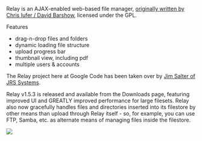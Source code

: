 Relay is an AJAX-enabled web-based file manager, [originally written by Chris Iufer / David Barshow](http://web.archive.org/web/20090429031250/http://ecosmear.com/relay/wiki/index.php/About), licensed under the GPL.

Features
  * drag-n-drop files and folders
  * dynamic loading file structure
  * upload progress bar
  * thumbnail view, including pdf
  * multiple users & accounts

The Relay project here at Google Code has been taken over by [Jim Salter of JRS Systems](http://jrs-s.net/).

Relay v1.5.3 is released and available from the Downloads page, featuring improved UI and GREATLY improved performance for large filesets.  Relay also now gracefully handles files and directories inserted into its filestore by other means than upload through Relay itself - so, for example, you can use FTP, Samba, etc. as alternate means of managing files inside the filestore.

<img src='http://www.jrs-s.net/relay_screenshot.png'>